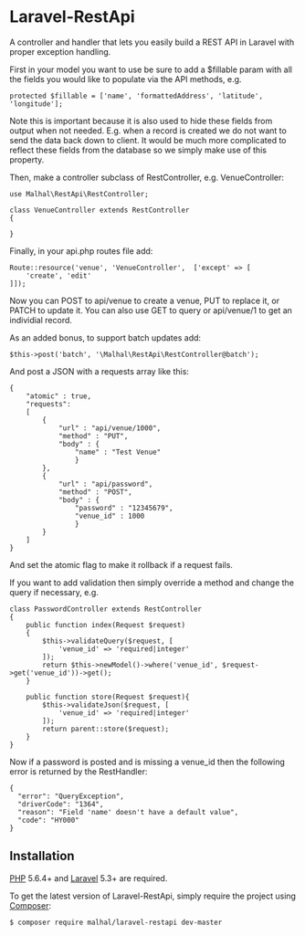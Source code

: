 # Laravel-RestApi
A controller and handler that lets you easily build a REST API in Laravel with proper exception handling.

First in your model you want to use be sure to add a $fillable param with all the fields you would like to populate via the API methods, e.g.

    protected $fillable = ['name', 'formattedAddress', 'latitude', 'longitude'];

Note this is important because it is also used to hide these fields from output when not needed. E.g. when a record is created we do not want to send the data back down to client. It would be much more complicated to reflect these fields from the database so we simply make use of this property.

Then, make a controller subclass of RestController, e.g. VenueController:

    use Malhal\RestApi\RestController;
    
    class VenueController extends RestController
    {
    
    }

Finally, in your api.php routes file add:

    Route::resource('venue', 'VenueController',  ['except' => [
        'create', 'edit'
    ]]);

Now you can POST to api/venue to create a venue, PUT to replace it, or PATCH to update it. You can also use GET to query or api/venue/1 to get an individial record.

As an added bonus, to support batch updates add:

    $this->post('batch', '\Malhal\RestApi\RestController@batch');
    
And post a JSON with a requests array like this:

    {
        "atomic" : true,
        "requests":
        [
            {
                "url" : "api/venue/1000",
                "method" : "PUT",
                "body" : {
                    "name" : "Test Venue"
                    }
            },
            {
                "url" : "api/password",
                "method" : "POST",
                "body" : {
                    "password" : "12345679",
                    "venue_id" : 1000
                    }
            }
        ]
    }

And set the atomic flag to make it rollback if a request fails.

If you want to add validation then simply override a method and change the query if necessary, e.g.

    class PasswordController extends RestController
    {
        public function index(Request $request)
        {
            $this->validateQuery($request, [
                'venue_id' => 'required|integer'
            ]);
            return $this->newModel()->where('venue_id', $request->get('venue_id'))->get();
        }
    
        public function store(Request $request){
            $this->validateJson($request, [
                'venue_id' => 'required|integer'
            ]);
            return parent::store($request);
        }
    }

Now if a password is posted and is missing a venue_id then the following error is returned by the RestHandler:

    {
      "error": "QueryException",
      "driverCode": "1364",
      "reason": "Field 'name' doesn't have a default value",
      "code": "HY000"
    }

## Installation

[PHP](https://php.net) 5.6.4+ and [Laravel](http://laravel.com) 5.3+ are required.

To get the latest version of Laravel-RestApi, simply require the project using [Composer](https://getcomposer.org):

```bash
$ composer require malhal/laravel-restapi dev-master
```
